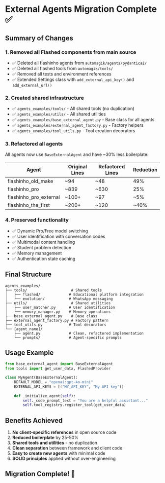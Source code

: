 # External Agents Migration Complete ✅

## Summary of Changes

### 1. **Removed all Flashed components from main source**
- ✅ Deleted all flashinho agents from `automagik/agents/pydanticai/`
- ✅ Deleted all flashed tools from `automagik/tools/`
- ✅ Removed all tests and environment references
- ✅ Extended Settings class with `add_external_api_key()` and `add_external_url()`

### 2. **Created shared infrastructure**
- ✅ `agents_examples/tools/` - All shared tools (no duplication)
- ✅ `agents_examples/utils/` - All shared utilities
- ✅ `agents_examples/base_external_agent.py` - Base class for all agents
- ✅ `agents_examples/external_agent_factory.py` - Factory helpers
- ✅ `agents_examples/tool_utils.py` - Tool creation decorators

### 3. **Refactored all agents**
All agents now use `BaseExternalAgent` and have ~30% less boilerplate:

| Agent | Original Lines | Refactored Lines | Reduction |
|-------|---------------|------------------|-----------|
| flashinho_old_make | ~94 | ~48 | 49% |
| flashinho_pro | ~839 | ~630 | 25% |
| flashinho_pro_external | ~100+ | ~97 | ~5% |
| flashinho_the_first | ~200+ | ~120 | ~40% |

### 4. **Preserved functionality**
- ✅ Dynamic Pro/Free model switching
- ✅ User identification with conversation codes
- ✅ Multimodal content handling
- ✅ Student problem detection
- ✅ Memory management
- ✅ Authentication state caching

## Final Structure

```
agents_examples/
├── tools/                    # Shared tools
│   ├── flashed/             # Educational platform integration
│   └── evolution/           # WhatsApp messaging
├── utils/                    # Shared utilities
│   ├── user_matcher.py      # User identification
│   └── memory_manager.py    # Memory operations
├── base_external_agent.py    # Base class
├── external_agent_factory.py # Factory pattern
├── tool_utils.py            # Tool decorators
└── [agent_name]/
    ├── agent.py             # Clean, refactored implementation
    └── prompts/             # Agent-specific prompts
```

## Usage Example

```python
from base_external_agent import BaseExternalAgent
from tools import get_user_data, FlashedProvider

class MyAgent(BaseExternalAgent):
    DEFAULT_MODEL = "openai:gpt-4o-mini"
    EXTERNAL_API_KEYS = [("MY_API_KEY", "My API key")]
    
    def _initialize_agent(self):
        self._code_prompt_text = "You are a helpful assistant..."
        self.tool_registry.register_tool(get_user_data)
```

## Benefits Achieved

1. **No client-specific references** in open source code
2. **Reduced boilerplate** by 25-50%
3. **Shared tools and utilities** - no duplication
4. **Clean separation** between framework and client code
5. **Easy to create new agents** with minimal code
6. **SOLID principles** applied without over-engineering

## Migration Complete! 🎉